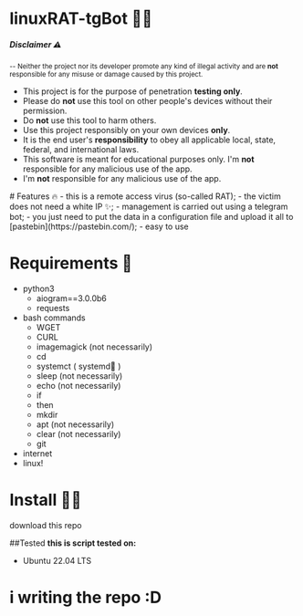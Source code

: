 # linuxRAT-tgBot 🖤🐧
##### Disclaimer ⚠️
<sub>-- Neither the project nor its developer promote any kind of illegal activity and are **not** responsible for any misuse or damage caused by this project.
- This project is for the purpose of penetration **testing only**.
- Please do **not** use this tool on other people's devices without their permission.
- Do **not** use this tool to harm others.
- Use this project responsibly on your own devices **only**.
- It is the end user's **responsibility** to obey all applicable local, state, federal, and international laws.
- This software is meant for educational purposes only. I'm **not** responsible for any malicious use of the app.
- I'm **not** responsible for any malicious use of the app.
</sub>
# Features 🔥
- this is a remote access virus (so-called RAT);
- the victim does not need a white IP ✨;
- management is carried out using a telegram bot;
- you just need to put the data in a configuration file and upload it all to [pastebin](https://pastebin.com/);
- easy to use

# Requirements 👀
+ python3
    + aiogram==3.0.0b6
    + requests
+ bash commands
    + WGET
	+ CURL
    + imagemagick (not necessarily)
	+ cd
	+ systemct ( systemd🐧 )
	+  sleep (not necessarily)
	+ echo (not necessarily)
	+ if 
	+ then
	+ mkdir
	+ apt (not necessarily)
	+ clear (not necessarily)
	+ git
+ internet
+ linux!

# Install  🥷🏽
download this repo

##Tested
**this is script tested on:**
* Ubuntu 22.04 LTS

# i writing the repo :D

